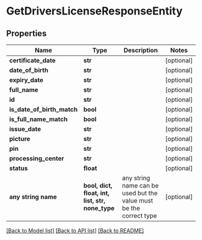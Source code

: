 # GetDriversLicenseResponseEntity


## Properties
Name | Type | Description | Notes
------------ | ------------- | ------------- | -------------
**certificate_date** | **str** |  | [optional] 
**date_of_birth** | **str** |  | [optional] 
**expiry_date** | **str** |  | [optional] 
**full_name** | **str** |  | [optional] 
**id** | **str** |  | [optional] 
**is_date_of_birth_match** | **bool** |  | [optional] 
**is_full_name_match** | **bool** |  | [optional] 
**issue_date** | **str** |  | [optional] 
**picture** | **str** |  | [optional] 
**pin** | **str** |  | [optional] 
**processing_center** | **str** |  | [optional] 
**status** | **float** |  | [optional] 
**any string name** | **bool, dict, float, int, list, str, none_type** | any string name can be used but the value must be the correct type | [optional]

[[Back to Model list]](../README.md#documentation-for-models) [[Back to API list]](../README.md#documentation-for-api-endpoints) [[Back to README]](../README.md)


